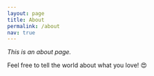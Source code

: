 ```yaml
---
layout: page
title: About
permalink: /about
nav: true
---
```


*This is an about page.*

Feel free to tell the world about what you love! 😍
